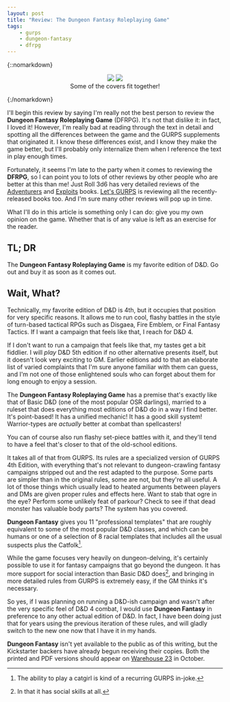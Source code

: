 ```yaml
---
layout: post
title: "Review: The Dungeon Fantasy Roleplaying Game"
tags:
    - gurps
    - dungeon-fantasy
    - dfrpg
---
```


{::nomarkdown}
<figure style="text-align: center;">
  <img
    src="{{ "/assets/adventurers-cover-full-size-240x300.png" | absolute_url }}"
    style="display: inline-block;"/>
  <img src="{{ "/assets/exploits-cover-full-240x300.png" | absolute_url }}"
       style="display: inline-block;"/>
  <figcaption>Some of the covers fit together!</figcaption>
</figure>
{:/nomarkdown}


I'll begin this review by saying I'm really not the best person to review the
**Dungeon Fantasy Roleplaying Game** (DFRPG). It's not that dislike it: in fact,
I loved it! However, I'm really bad at reading through the text in detail and
spotting all the differences between the game and the GURPS supplements that
originated it. I know these differences exist, and I know they make the game
better, but I'll probably only internalize them when I reference the text in
play enough times.

Fortunately, it seems I'm late to the party when it comes to reviewing the
**DFRPG**, so I can point you to lots of other reviews by other people who are
better at this than me! Just Roll 3d6 has very detailed reviews of
the [Adventurers][2] and [Exploits][3] books. [Let's GURPS][4] is reviewing all
the recently-released books too. And I'm sure many other reviews will pop up in
time.

What I'll do in this article is something only I can do: give you my own opinion
on the game. Whether that is of any value is left as an exercise for the
reader.

## TL; DR

The **Dungeon Fantasy Roleplaying Game** is my favorite edition of D&D. Go out
and buy it as soon as it comes out.

## Wait, What?

Technically, my favorite edition of D&D is 4th, but it occupies that position
for very specific reasons. It allows me to run cool, flashy battles in the style
of turn-based tactical RPGs such as Disgaea, Fire Emblem, or Final Fantasy
Tactics. If I want a campaign that feels like that, I reach for D&D 4.

If I don't want to run a campaign that feels like that, my tastes get a bit
fiddlier. I will _play_ D&D 5th edition if no other alternative presents itself,
but it doesn't look very exciting to GM. Earlier editions add to that an
elaborate list of varied complaints that I'm sure anyone familiar with them can
guess, and I'm not one of those enlightened souls who can forget about them for
long enough to enjoy a session.

The **Dungeon Fantasy Roleplaying Game** has a premise that's exactly like that
of Basic D&D (one of the most popular OSR darlings), married to a ruleset that
does everything most editions of D&D do in a way I find better. It's
point-based! It has a unified mechanic! It has a good skill system!
Warrior-types are _actually_ better at combat than spellcasters!

You can of course also run flashy set-piece battles with it, and they'll tend to
have a feel that's closer to that of the old-school editions.

It takes all of that from GURPS. Its rules are a specialized version of GURPS
4th Edition, with everything that's not relevant to dungeon-crawling fantasy
campaigns stripped out and the rest adapted to the purpose. Some parts are
simpler than in the original rules, some are not, but they're all useful. A lot
of those things which usually lead to heated arguments between players and DMs
are given proper rules and effects here. Want to stab that ogre in the eye?
Perform some unlikely feat of parkour? Check to see if that dead monster has
valuable body parts? The system has you covered.

**Dungeon Fantasy** gives you 11 "professional templates" that are roughly
equivalent to some of the most popular D&D classes, and which can be humans or
one of a selection of 8 racial templates that includes all the usual suspects
plus the Catfolk[^1].

While the game focuses very heavily on dungeon-delving, it's certainly possible
to use it for fantasy campaigns that go beyond the dungeon. It has more support
for social interaction than Basic D&D does[^2], and bringing in more detailed
rules from GURPS is extremely easy, if the GM thinks it's necessary.

So yes, if I was planning on running a D&D-ish campaign and wasn't after the
very specific feel of D&D 4 combat, I would use **Dungeon Fantasy** in
preference to any other actual edition of D&D. In fact, I have been doing
just that for years using the previous iteration of these rules, and will gladly
switch to the new one now that I have it in my hands.

**Dungeon Fantasy** isn't yet available to the public as of this writing, but
the Kickstarter backers have already begun receiving their copies. Both the
printed and PDF versions should appear on [Warehouse 23][1] in October.

[1]: http://www.warehouse23.com
[2]: http://justroll3d6.com/dfrpg-review-adventurers/
[3]: http://justroll3d6.com/dfrpg-review-exploits/
[4]: https://pseudoboo.blogspot.com.br/

[^1]: The ability to play a catgirl is kind of a recurring GURPS in-joke.
[^2]: In that it has social skills at all.

